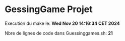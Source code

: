 # GessingGame Projet
Execution du make le: **Wed Nov 20 14:16:34 CET 2024** 

Nbre de lignes de code dans Guessinggames.sh: **21**
